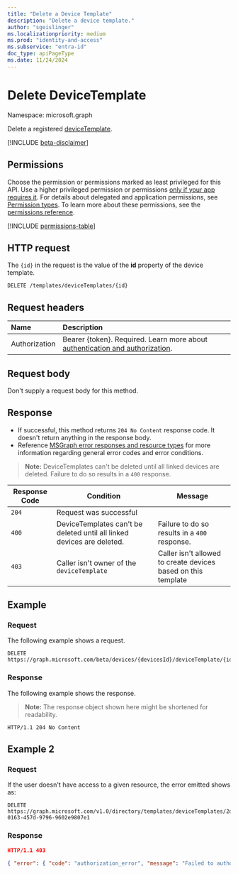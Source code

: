 ```yaml
---
title: "Delete a Device Template"
description: "Delete a device template."
author: "sgeislinger"
ms.localizationpriority: medium
ms.prod: "identity-and-access"
ms.subservice: "entra-id"
doc_type: apiPageType
ms.date: 11/24/2024
---
```


# Delete DeviceTemplate

Namespace: microsoft.graph

Delete a registered [deviceTemplate](../resources/devicetemplate.md). 

[!INCLUDE [beta-disclaimer](../../includes/beta-disclaimer.md)]

## Permissions

Choose the permission or permissions marked as least privileged for this API. Use a higher privileged permission or permissions [only if your app requires it](/graph/permissions-overview#best-practices-for-using-microsoft-graph-permissions). For details about delegated and application permissions, see [Permission types](/graph/permissions-overview#permission-types). To learn more about these permissions, see the [permissions reference](/graph/permissions-reference).

<!-- {
  "blockType": "permissions",
  "name": "device-delete-devicetemplate-permissions"
}
-->
[!INCLUDE [permissions-table](../includes/permissions/device-delete-devicetemplate-permissions.md)]

## HTTP request

The `{id}` in the request is the value of the **id** property of the device template.
<!-- { "blockType": "ignored" } -->
```http
DELETE /templates/deviceTemplates/{id}
```

## Request headers

|Name|Description|
|:---|:---|
|Authorization|Bearer {token}. Required. Learn more about [authentication and authorization](/graph/auth/auth-concepts).|

## Request body

Don't supply a request body for this method.

## Response

- If successful, this method returns `204 No Content` response code. It doesn't return anything in the response body.
- Reference [MSGraph error responses and resource types](/graph/errors) for more information regarding general error codes and error conditions.

> **Note:** DeviceTemplates can't be deleted until all linked devices are deleted. Failure to do so results in a `400` response.


|Response Code|Condition|Message|
|-|-|-|
|`204` | Request was successful ||
|`400` | DeviceTemplates can't be deleted until all linked devices are deleted. | Failure to do so results in a `400` response. |
|`403` | Caller isn't owner of the `deviceTemplate`| Caller isn't allowed to create devices based on this template|


## Example
### Request

The following example shows a request.
<!-- {
  "blockType": "request",
  "name": "delete_devicetemplate_from_device"
}
-->
``` http
DELETE https://graph.microsoft.com/beta/devices/{devicesId}/deviceTemplate/{id}/$ref
```


### Response

The following example shows the response.
>**Note:** The response object shown here might be shortened for readability.
<!-- {
  "blockType": "response",
  "truncated": true
}
-->
``` http
HTTP/1.1 204 No Content
```

## Example 2

### Request

If the user doesn't have access to a given resource, the error emitted shows as:

```http
DELETE https://graph.microsoft.com/v1.0/directory/templates/deviceTemplates/2d62b12a-0163-457d-9796-9602e9807e1
```

### Response

```json
HTTP/1.1 403

{ "error": { "code": "authorization_error", "message": "Failed to authorize, token doesn't have the required permissions.", "innerError": { "date": "2022-05-26T01:12:14", "request-id": "19318138-3b82-410c-acff-821f07925027", "client-request-id": "0aa65d9c-a47c-566a-40a7-0261f0f5b6c3" } } }
```
